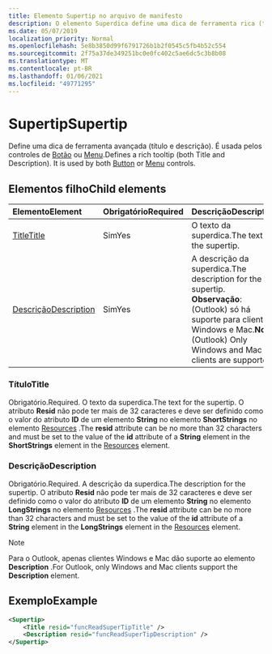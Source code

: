 ```yaml
---
title: Elemento Supertip no arquivo de manifesto
description: O elemento Superdica define uma dica de ferramenta rica (título e descrição).
ms.date: 05/07/2019
localization_priority: Normal
ms.openlocfilehash: 5e8b3850d99f6791726b1b2f0545c5fb4b52c554
ms.sourcegitcommit: 2f75a37de349251bc0e0fc402c5ae6dc5c3b8b08
ms.translationtype: MT
ms.contentlocale: pt-BR
ms.lasthandoff: 01/06/2021
ms.locfileid: "49771295"
---
```

# <a name="supertip"></a><span data-ttu-id="800ca-103">Supertip</span><span class="sxs-lookup"><span data-stu-id="800ca-103">Supertip</span></span>

<span data-ttu-id="800ca-p101">Define uma dica de ferramenta avançada (título e descrição). É usada pelos controles de [Botão](control.md#button-control) ou [Menu](control.md#menu-dropdown-button-controls).</span><span class="sxs-lookup"><span data-stu-id="800ca-p101">Defines a rich tooltip (both Title and Description). It is used by both [Button](control.md#button-control) or [Menu](control.md#menu-dropdown-button-controls)  controls.</span></span>

## <a name="child-elements"></a><span data-ttu-id="800ca-106">Elementos filho</span><span class="sxs-lookup"><span data-stu-id="800ca-106">Child elements</span></span>

|  <span data-ttu-id="800ca-107">Elemento</span><span class="sxs-lookup"><span data-stu-id="800ca-107">Element</span></span> |  <span data-ttu-id="800ca-108">Obrigatório</span><span class="sxs-lookup"><span data-stu-id="800ca-108">Required</span></span>  |  <span data-ttu-id="800ca-109">Descrição</span><span class="sxs-lookup"><span data-stu-id="800ca-109">Description</span></span>  |
|:-----|:-----|:-----|
| [<span data-ttu-id="800ca-110">Title</span><span class="sxs-lookup"><span data-stu-id="800ca-110">Title</span></span>](#title) | <span data-ttu-id="800ca-111">Sim</span><span class="sxs-lookup"><span data-stu-id="800ca-111">Yes</span></span> | <span data-ttu-id="800ca-112">O texto da superdica.</span><span class="sxs-lookup"><span data-stu-id="800ca-112">The text for the supertip.</span></span> |
| [<span data-ttu-id="800ca-113">Descrição</span><span class="sxs-lookup"><span data-stu-id="800ca-113">Description</span></span>](#description) | <span data-ttu-id="800ca-114">Sim</span><span class="sxs-lookup"><span data-stu-id="800ca-114">Yes</span></span> | <span data-ttu-id="800ca-115">A descrição da superdica.</span><span class="sxs-lookup"><span data-stu-id="800ca-115">The description for the supertip.</span></span><br><span data-ttu-id="800ca-116">**Observação**: (Outlook) só há suporte para clientes Windows e Mac.</span><span class="sxs-lookup"><span data-stu-id="800ca-116">**Note**: (Outlook) Only Windows and Mac clients are supported.</span></span> |

### <a name="title"></a><span data-ttu-id="800ca-117">Título</span><span class="sxs-lookup"><span data-stu-id="800ca-117">Title</span></span>

<span data-ttu-id="800ca-118">Obrigatório.</span><span class="sxs-lookup"><span data-stu-id="800ca-118">Required.</span></span> <span data-ttu-id="800ca-119">O texto da superdica.</span><span class="sxs-lookup"><span data-stu-id="800ca-119">The text for the supertip.</span></span> <span data-ttu-id="800ca-120">O atributo **Resid** não pode ter mais de 32 caracteres e deve ser definido como o valor do atributo **ID** de um elemento **String** no elemento **ShortStrings** no elemento [Resources](resources.md) .</span><span class="sxs-lookup"><span data-stu-id="800ca-120">The **resid** attribute can be no more than 32 characters and must be set to the value of the **id** attribute of a **String** element in the **ShortStrings** element in the [Resources](resources.md) element.</span></span>

### <a name="description"></a><span data-ttu-id="800ca-121">Descrição</span><span class="sxs-lookup"><span data-stu-id="800ca-121">Description</span></span>

<span data-ttu-id="800ca-122">Obrigatório.</span><span class="sxs-lookup"><span data-stu-id="800ca-122">Required.</span></span> <span data-ttu-id="800ca-123">A descrição da superdica.</span><span class="sxs-lookup"><span data-stu-id="800ca-123">The description for the supertip.</span></span> <span data-ttu-id="800ca-124">O atributo **Resid** não pode ter mais de 32 caracteres e deve ser definido como o valor do atributo **ID** de um elemento **String** no elemento **LongStrings** no elemento [Resources](resources.md) .</span><span class="sxs-lookup"><span data-stu-id="800ca-124">The **resid** attribute can be no more than 32 characters and must be set to the value of the **id** attribute of a **String** element in the **LongStrings** element in the [Resources](resources.md) element.</span></span>

> [!NOTE]
> <span data-ttu-id="800ca-125">Para o Outlook, apenas clientes Windows e Mac dão suporte ao elemento **Description** .</span><span class="sxs-lookup"><span data-stu-id="800ca-125">For Outlook, only Windows and Mac clients support the **Description** element.</span></span>

## <a name="example"></a><span data-ttu-id="800ca-126">Exemplo</span><span class="sxs-lookup"><span data-stu-id="800ca-126">Example</span></span>

```xml
<Supertip>
    <Title resid="funcReadSuperTipTitle" />
    <Description resid="funcReadSuperTipDescription" />
</Supertip>
```
